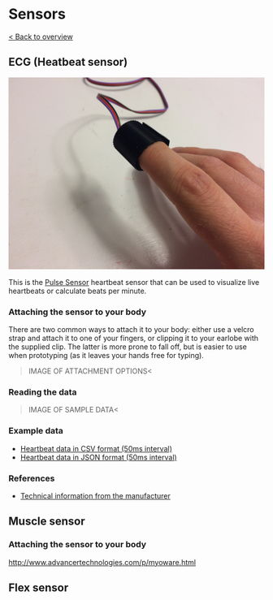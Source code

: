 # Sensors
[< Back to overview](README.md)

## ECG (Heatbeat sensor)

![alt text](images/sensor_ecg.jpg "ECG Sensor (Heartbeat sensor)")

This is the [Pulse Sensor](https://pulsesensor.com) heartbeat sensor that can be used to visualize live heartbeats or calculate beats per minute.

### Attaching the sensor to your body

There are two common ways to attach it to your body: either use a velcro strap and attach it to one of your fingers, or clipping it to your earlobe with the  supplied clip. The latter is more prone to fall off, but is easier to use when prototyping (as it leaves your hands free for typing).

>IMAGE OF ATTACHMENT OPTIONS<

### Reading the data

>IMAGE OF SAMPLE DATA<

### Example data

* [Heartbeat data in CSV format (50ms interval)](../example-data/heartbeat-50ms.csv)
* [Heartbeat data in JSON format (50ms interval)](../example-data/heartbeat-50ms.json)

### References

* [Technical information from the manufacturer](https://pulsesensor.com/pages/pulse-sensor-amped-arduino-v1dot1)

## Muscle sensor

### Attaching the sensor to your body

http://www.advancertechnologies.com/p/myoware.html


## Flex sensor
